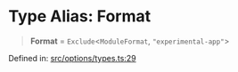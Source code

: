 <!-- prettier-ignore-start -->
# Type Alias: Format

> **Format** = `Exclude`\<`ModuleFormat`, `"experimental-app"`\>

Defined in: [src/options/types.ts:29](https://github.com/rolldown/tsdown/blob/7f1dc291202c80e452396a792c1bce4fe3085aa1/src/options/types.ts#L29)

<!-- prettier-ignore-end -->
